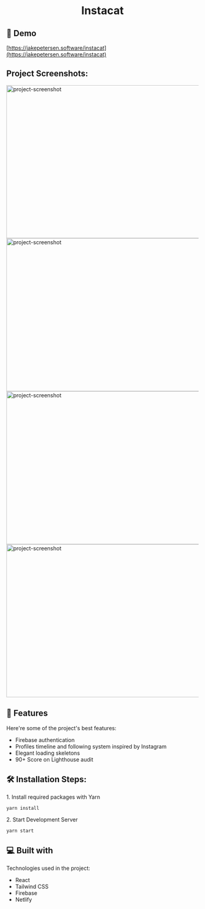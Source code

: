 <h1 id="title" align="center">Instacat</h1>

<h2>🚀 Demo</h2>

[https://jakepetersen.software/instacat](https://jakepetersen.software/instacat)

<h2>Project Screenshots:</h2>

<img src="https://cdn.discordapp.com/attachments/955881630952726609/955905706295459901/unknown.png" alt="project-screenshot" width="750" height="400/">

<img src="https://cdn.discordapp.com/attachments/955881630952726609/955892872958337065/unknown.png" alt="project-screenshot" width="750" height="400/">

<img src="https://cdn.discordapp.com/attachments/955881630952726609/955893162516295700/unknown.png" alt="project-screenshot" width="750" height="400/">

<img src="https://cdn.discordapp.com/attachments/955881630952726609/955881661139128330/unknown.png" alt="project-screenshot" width="750" height="400/">

  
  
<h2>🧐 Features</h2>

Here're some of the project's best features:

*   Firebase authentication
*   Profiles timeline and following system inspired by Instagram
*   Elegant loading skeletons
*   90+ Score on Lighthouse audit

<h2>🛠️ Installation Steps:</h2>

<p>1. Install required packages with Yarn</p>

```
yarn install
```

<p>2. Start Development Server</p>

```
yarn start
```

  
  
<h2>💻 Built with</h2>

Technologies used in the project:

*   React
*   Tailwind CSS
*   Firebase
*   Netlify